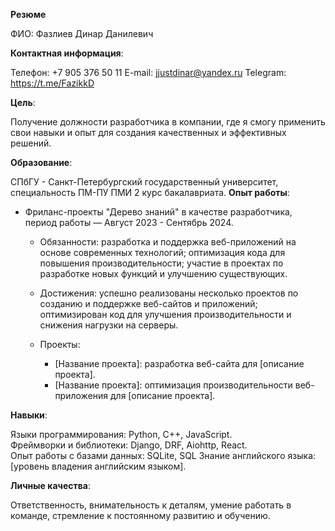 **Резюме**

ФИО: Фазлиев Динар Данилевич

**Контактная информация**:

Телефон: +7 905 376 50 11
E-mail: jjustdinar@yandex.ru
Telegram: https://t.me/FazikkD

**Цель**:

Получение должности разработчика в компании, где я смогу применить свои навыки и опыт для создания качественных и эффективных решений.

**Образование**:

СПбГУ - Санкт-Петербургский государственный университет, специальность ПМ-ПУ ПМИ 2 курс бакалавриата.
**Опыт работы**:

- Фриланс-проекты "Дерево знаний" в качестве разработчика, период работы — Август 2023 - Сентябрь 2024.
    - Обязанности: разработка и поддержка веб-приложений на основе современных технологий; оптимизация кода для повышения производительности; участие в проектах по разработке новых функций и улучшению существующих.
        
    - Достижения: успешно реализованы несколько проектов по созданию и поддержке веб-сайтов и приложений; оптимизирован код для улучшения производительности и снижения нагрузки на серверы.
        
    - Проекты:
        
        - [Название проекта]: разработка веб-сайта для [описание проекта].
        - [Название проекта]: оптимизация производительности веб-приложения для [описание проекта].

**Навыки**:

Языки программирования: Python, C++, JavaScript.  
Фреймворки и библиотеки: Django, DRF, Aiohttp, React.    
Опыт работы с базами данных: SQLite, SQL
Знание английского языка: [уровень владения английским языком].

**Личные качества**:

Ответственность, внимательность к деталям, умение работать в команде, стремление к постоянному развитию и обучению.